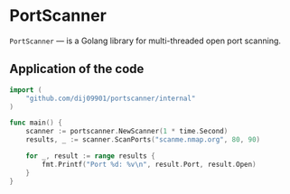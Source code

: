 # PortScanner

`PortScanner` — is a Golang library for multi-threaded open port scanning.

## Application of the code

```go
import (
    "github.com/dij09901/portscanner/internal"
)

func main() {
    scanner := portscanner.NewScanner(1 * time.Second)
    results, _ := scanner.ScanPorts("scanme.nmap.org", 80, 90)

    for _, result := range results {
        fmt.Printf("Port %d: %v\n", result.Port, result.Open)
    }
}
